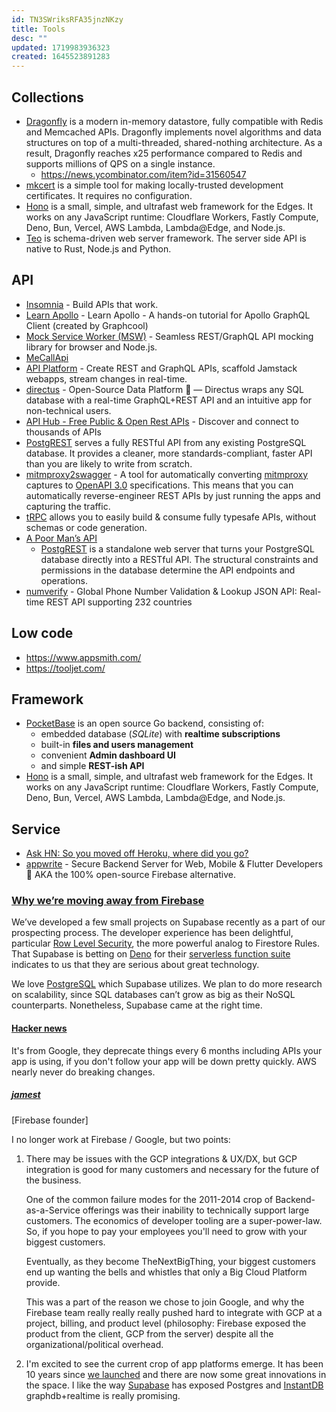 ```yaml
---
id: TN3SWriksRFA35jnzNKzy
title: Tools
desc: ""
updated: 1719983936323
created: 1645523891283
---
```


## Collections

- [Dragonfly](https://github.com/dragonflydb/dragonfly) is a modern in-memory datastore, fully compatible with Redis and Memcached APIs. Dragonfly implements novel algorithms and data structures on top of a multi-threaded, shared-nothing architecture. As a result, Dragonfly reaches x25 performance compared to Redis and supports millions of QPS on a single instance.
  - https://news.ycombinator.com/item?id=31560547
- [mkcert](https://github.com/FiloSottile/mkcert) is a simple tool for making locally-trusted development certificates. It requires no configuration.
- [Hono](https://hono.dev/) is a small, simple, and ultrafast web framework for the Edges. It works on any JavaScript runtime: Cloudflare Workers, Fastly Compute, Deno, Bun, Vercel, AWS Lambda, Lambda@Edge, and Node.js.
- [Teo](https://github.com/teodevgroup/teo) is schema-driven web server framework. The server side API is native to Rust, Node.js and Python.

## API

- [Insomnia](https://insomnia.rest/) - Build APIs that work.
- [Learn Apollo](https://github.com/learnapollo/learnapollo) - Learn Apollo - A hands-on tutorial for Apollo GraphQL Client (created by Graphcool)
- [Mock Service Worker (MSW)](https://github.com/mswjs/msw) - Seamless REST/GraphQL API mocking library for browser and Node.js.
- [MeCallApi](https://www.mecallapi.com/)
- [API Platform](https://github.com/api-platform/api-platform) - Create REST and GraphQL APIs, scaffold Jamstack webapps, stream changes in real-time.
- [directus](https://github.com/directus/directus) - Open-Source Data Platform 🐰 — Directus wraps any SQL database with a real-time GraphQL+REST API and an intuitive app for non-technical users.
- [API Hub - Free Public & Open Rest APIs](https://rapidapi.com/hub) - Discover and connect to thousands of APIs
- [PostgREST](https://github.com/PostgREST/postgrest) serves a fully RESTful API from any existing PostgreSQL database. It provides a cleaner, more standards-compliant, faster API than you are likely to write from scratch.
- [mitmproxy2swagger](https://github.com/alufers/mitmproxy2swagger) - A tool for automatically converting [mitmproxy](https://mitmproxy.org/) captures to [OpenAPI 3.0](https://swagger.io/specification/) specifications. This means that you can automatically reverse-engineer REST APIs by just running the apps and capturing the traffic.
- [tRPC](https://github.com/trpc/trpc) allows you to easily build & consume fully typesafe APIs, without schemas or code generation.
- [A Poor Man’s API](https://dzone.com/articles/a-poor-mans-api)
  - [PostgREST](https://postgrest.org/en/stable/index.html) is a standalone web server that turns your PostgreSQL database directly into a RESTful API. The structural constraints and permissions in the database determine the API endpoints and operations.
- [numverify](https://numverify.com/) - Global Phone Number Validation & Lookup JSON API: Real-time REST API supporting 232 countries

## Low code

- https://www.appsmith.com/
- https://tooljet.com/

## Framework

- [PocketBase](https://pocketbase.io/) is an open source Go backend, consisting of:
  - embedded database (_SQLite_) with **realtime subscriptions**
  - built-in **files and users management**
  - convenient **Admin dashboard UI**
  - and simple **REST-ish API**
- [Hono](https://hono.dev/) is a small, simple, and ultrafast web framework for the Edges. It works on any JavaScript runtime: Cloudflare Workers, Fastly Compute, Deno, Bun, Vercel, AWS Lambda, Lambda@Edge, and Node.js.

## Service

- [Ask HN: So you moved off Heroku, where did you go?](https://news.ycombinator.com/item?id=33077118)
- [appwrite](https://github.com/appwrite/appwrite) - Secure Backend Server for Web, Mobile & Flutter Developers 🚀 AKA the 100% open-source Firebase alternative.

### [Why we’re moving away from Firebase](https://koptional.com/article/why-we%E2%80%99re-moving-away-from-firebase)

We’ve developed a few small projects on Supabase recently as a part of our prospecting process. The developer experience has been delightful, particular [Row Level Security](https://supabase.com/docs/guides/auth/row-level-security), the more powerful analog to Firestore Rules. That Supabase is betting on [Deno](https://deno.com/deploy) for their [serverless function suite](https://deno.com/blog/supabase-functions-on-deno-deploy) indicates to us that they are serious about great technology.

We love [PostgreSQL](https://www.postgresql.org/) which Supabase utilizes. We plan to do more research on scalability, since SQL databases can’t grow as big as their NoSQL counterparts. Nonetheless, Supabase came at the right time.

#### [Hacker news](https://news.ycombinator.com/item?id=33215770)

It's from Google, they deprecate things every 6 months including APIs your app is using, if you don't follow your app will be down pretty quickly. AWS nearly never do breaking changes.

##### [jamest](https://news.ycombinator.com/user?id=jamest)

[Firebase founder]

I no longer work at Firebase / Google, but two points:

1. There may be issues with the GCP integrations & UX/DX, but GCP integration is good for many customers and necessary for the future of the business.

   One of the common failure modes for the 2011-2014 crop of Backend-as-a-Service offerings was their inability to technically support large customers. The economics of developer tooling are a super-power-law. So, if you hope to pay your employees you'll need to grow with your biggest customers.

   Eventually, as they become TheNextBigThing, your biggest customers end up wanting the bells and whistles that only a Big Cloud Platform provide.

   This was a part of the reason we chose to join Google, and why the Firebase team really really really pushed hard to integrate with GCP at a project, billing, and product level (philosophy: Firebase exposed the product from the client, GCP from the server) despite all the organizational/political overhead.

2. I'm excited to see the current crop of app platforms emerge. It has been 10 years since [we launched](https://news.ycombinator.com/item?id=3832877) and there are now some great innovations in the space. I like the way [Supabase](https://supabase.com/) has exposed Postgres and [InstantDB](https://www.instantdb.com/) graphdb+realtime is really promising.
